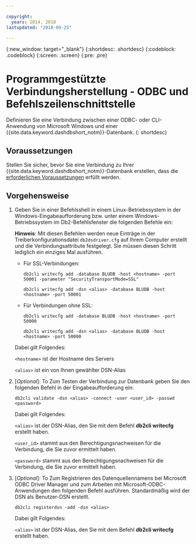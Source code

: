 ```yaml
---

copyright:
  years: 2014, 2018
lastupdated: "2018-09-25"

---
```


<!-- Attribute definitions --> 
{:new_window: target="_blank"}
{:shortdesc: .shortdesc}
{:codeblock: .codeblock}
{:screen: .screen}
{:pre: .pre}

# Programmgestützte Verbindungsherstellung - ODBC und Befehlszeilenschnittstelle

Definieren Sie eine Verbindung zwischen einer ODBC- oder CLI-Anwendung von Microsoft Windows und einer {{site.data.keyword.dashdbshort_notm}}-Datenbank.
{: shortdesc}

## Voraussetzungen

Stellen Sie sicher, bevor Sie eine Verbindung zu Ihrer {{site.data.keyword.dashdbshort_notm}}-Datenbank erstellen, dass die [erforderlichen Voraussetzungen](connecting.html#prereqs) erfüllt werden. 

<!-- Before you can connect to your database, you must perform the following steps:

- [Verify prerequisites](prereqs.html), including installing driver packages, configuring your local environment, and downloading SSL certificates (if needed)
- Collect [connection information](credentials.html), including database details such as host name and port numbers, and connection credentials such as user ID and password -->

## Vorgehensweise

1. Geben Sie in einer Befehlsshell in einem Linux-Betriebssystem in der Windows-Eingabeaufforderung bzw. unter einem Windows-Betriebssystem im Db2-Befehlsfenster die folgenden Befehle ein: 

   **Hinweis**: Mit diesen Befehlen werden neue Einträge in der Treiberkonfigurationsdatei `db2dsdriver.cfg` auf Ihrem Computer erstellt und die Verbindungsattribute festgelegt. Sie müssen diesen Schritt lediglich ein einziges Mal ausführen. 
   
   - Für SSL-Verbindungen: 

     `db2cli writecfg add -database BLUDB -host <hostname> -port 50001 -parameter "SecurityTransportMode=SSL"`

     `db2cli writecfg add -dsn <alias> -database BLUDB -host <hostname> -port 50001`

   - Für Verbindungen ohne SSL: 

     `db2cli writecfg add -database BLUDB -host <hostname> -port 50000`

     `db2cli writecfg add -dsn <alias> -database BLUDB -host <hostname> -port 50000`

   Dabei gilt Folgendes: 

   `<hostname>` ist der Hostname des Servers

   `<alias>` ist ein von Ihnen gewählter DSN-Alias
    
2. [*Optional*]: To Zum Testen der Verbindung zur Datenbank geben Sie den folgenden Befehl in der Eingabeaufforderung ein:

   `db2cli validate -dsn <alias> -connect -user <user_id> -passwd <password>`

   Dabei gilt Folgendes: 

   `<alias>` ist der DSN-Alias, den Sie mit dem Befehl **db2cli writecfg** erstellt haben. 

   `<user_id>` stammt aus den Berechtigungsnachweisen für die Verbindung, die Sie zuvor ermittelt haben. 

   `<password>` stammt aus den Berechtigungsnachweisen für die Verbindung, die Sie zuvor ermittelt haben. 

3. [*Optional*]: To Zum Registrieren des Datenquellennamens bei Microsoft ODBC Driver Manager und zum Arbeiten mit Microsoft-ODBC-Anwendungen den folgenden Befehl ausführen. Standardmäßig wird der DSN als Benutzer-DSN erstellt. 

   `db2cli registerdsn -add -dsn <alias>`

   Dabei gilt Folgendes: 
        
   `<alias>` ist der DSN-Alias, den Sie mit dem Befehl **db2cli writecfg** erstellt haben. 



